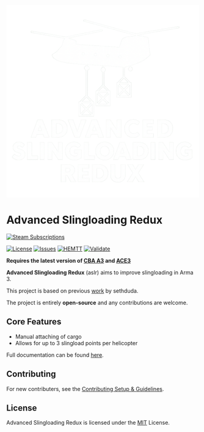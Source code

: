 <p align="center">
    <img src="https://github.com/Andx667/advanced_slingloading_redux/blob/main/img/logo_aslr.png" width="512">
</p>

# Advanced Slingloading Redux

[![Steam Subscriptions](https://img.shields.io/steam/subscriptions/3573851584?style=for-the-badge&logo=steam&label=Steam%20Workshop&color=%23690000&link=https%3A%2F%2Fsteamcommunity.com%2Fsharedfiles%2Ffiledetails%2F%3Fid%3573851584)](https://steamcommunity.com/sharedfiles/filedetails/?id=3573851584)

[![License](https://img.shields.io/badge/License-MIT-red?style=flat-square)](https://github.com/Andx667/advanced_slingloading_redux/blob/main/LICENSE.md)
[![Issues](https://img.shields.io/github/issues-raw/Andx667/advanced_slingloading_redux.svg?style=flat-square&label=Issues)](https://github.com/Andx667/advanced_slingloading_redux/issues)
[![HEMTT](https://img.shields.io/github/actions/workflow/status/Andx667/advanced_slingloading_redux/hemtt.yml?style=flat-square&label=HEMTT)](https://github.com/Andx667/advanced_slingloading_redux/actions/workflows/hemtt.yml)
[![Validate](https://img.shields.io/github/actions/workflow/status/Andx667/advanced_slingloading_redux/validate.yml?style=flat-square&label=Validate)](https://github.com/Andx667/advanced_slingloading_redux/actions/workflows/validate.yml)

**Requires the latest version of [CBA A3](https://github.com/CBATeam/CBA_A3/releases/latest) and [ACE3](https://github.com/acemod/ACE3/releases/latest)**

**Advanced Slingloading Redux** (aslr) aims to improve slingloading in Arma 3.

This project is based on previous [work](https://github.com/sethduda/AdvancedSlingLoading) by sethduda.

The project is entirely **open-source** and any contributions are welcome.

## Core Features

- Manual attaching of cargo
- Allows for up to 3 slingload points per helicopter

Full documentation can be found [here](https://andx667.github.io/advanced_slingloading_redux/).

## Contributing

For new contributers, see the [Contributing Setup & Guidelines](./.github/CONTRIBUTING.md).

## License

Advanced Slingloading Redux is licensed under the [MIT](./LICENSE.md) License.
